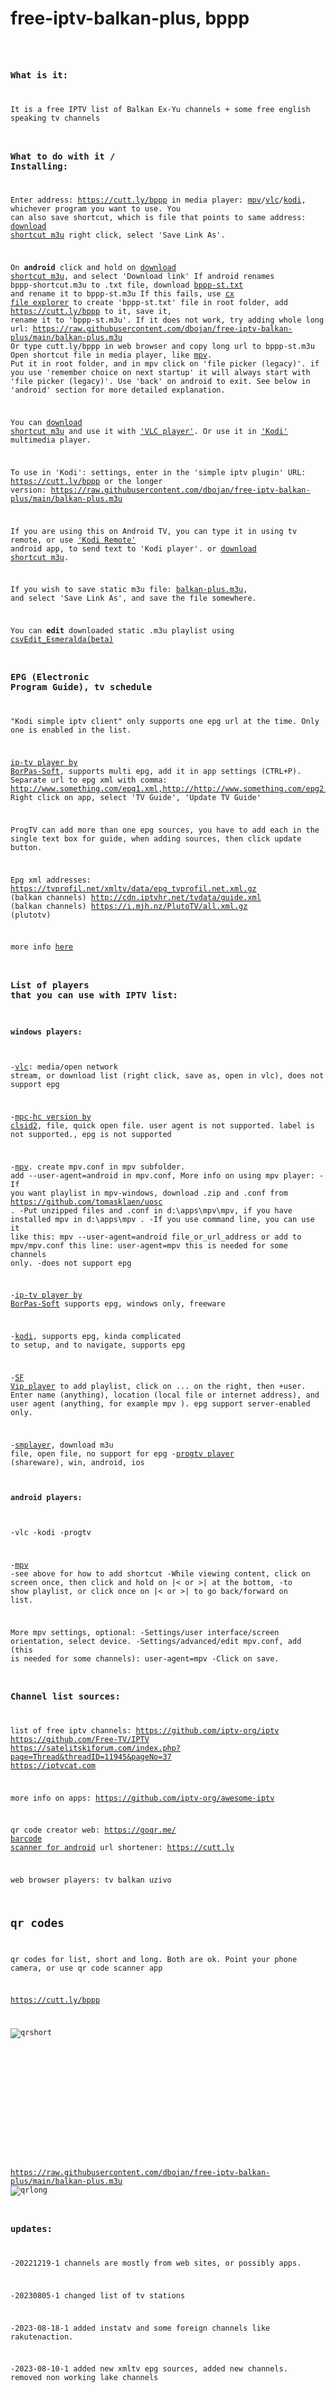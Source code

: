 # free-iptv-balkan-plus, bppp
<code><pre>
### What is it:
It is a free IPTV list of Balkan Ex-Yu channels + some free english speaking tv channels

### What to do with it / Installing:

Enter address: https://cutt.ly/bppp
in media player: [mpv](https://mpv.io/)/[vlc](https://www.videolan.org/vlc/)/[kodi](https://kodi.tv/), whichever program you want to use.
You can also save shortcut, which is file that points to same address: 
[download shortcut m3u](https://raw.githubusercontent.com/dbojan/free-iptv-balkan-plus/main/other/bppp-shortcut.m3u) right click, select 'Save Link As'.  

On **android** click and hold on [download shortcut m3u](https://raw.githubusercontent.com/dbojan/free-iptv-balkan-plus/main/other/bppp-shortcut.m3u), and select 'Download link'
If android renames bppp-shortcut.m3u to .txt file, download [bppp-st.txt](https://raw.githubusercontent.com/dbojan/free-iptv-balkan-plus/main/other/bppp-st.txt) and rename it to bppp-st.m3u
If this fails, use [cx file explorer](https://play.google.com/store/apps/details?id=com.cxinventor.file.explorer) to create 'bppp-st.txt' file in root folder, 
add https://cutt.ly/bppp to it, save it, rename it to 'bppp-st.m3u'.
If it does not work, try adding whole long url: 
https://raw.githubusercontent.com/dbojan/free-iptv-balkan-plus/main/balkan-plus.m3u
Or type cutt.ly/bppp in web browser and copy long url to bppp-st.m3u
Open shortcut file in media player, like [mpv](https://play.google.com/store/apps/details?id=is.xyz.mpv). 
Put it in root folder, and in mpv click on 'file picker (legacy)'. if you use 'remember choice on next startup' 
it will always start with 'file picker (legacy)'. Use 'back' on android to exit.
See below in 'android' section for more detailed explanation.

You can [download shortcut m3u](https://raw.githubusercontent.com/dbojan/free-iptv-balkan-plus/main/other/bppp-shortcut.m3u) and use it with ['VLC player'](https://www.videolan.org/vlc/).
Or use it in ['Kodi'](https://kodi.tv/) multimedia player.

To use in 'Kodi': settings, enter in the 'simple iptv plugin' URL:
https://cutt.ly/bppp
or the longer version:
https://raw.githubusercontent.com/dbojan/free-iptv-balkan-plus/main/balkan-plus.m3u

If you are using this on Android TV, you can type it in using tv remote, or use ['Kodi Remote'](https://kodi.wiki/view/Official_Kodi_Remote) 
android app, to send text to 'Kodi player'. or [download shortcut m3u](https://raw.githubusercontent.com/dbojan/free-iptv-balkan-plus/main/other/bppp-shortcut.m3u).

If you wish to save static m3u file: [balkan-plus.m3u](https://raw.githubusercontent.com/dbojan/free-iptv-balkan-plus/main/balkan-plus.m3u), and select 'Save Link As', 
and save the file somewhere.

You can **edit** downloaded static .m3u playlist using [csvEdit_Esmeralda(beta)](https://github.com/dbojan/csvEdit_Esmeralda)

###  EPG (Electronic Program Guide), tv schedule

"Kodi simple iptv client" only supports one epg url at the time. Only one is enabled in the list.

[ip-tv player by BorPas-Soft](https://borpas.info/iptvplayer), supports multi epg, add it in app settings (CTRL+P).
Separate url to epg xml with comma: http://www.something.com/epg1.xml,http://http://www.something.com/epg2.xml
Right click on app, select 'TV Guide', 'Update TV Guide'

ProgTV can add more than one epg sources, you have to add each in the single text box for guide, 
when adding sources, then click update button.

Epg xml addresses:
https://tvprofil.net/xmltv/data/epg_tvprofil.net.xml.gz (balkan channels)
http://cdn.iptvhr.net/tvdata/guide.xml (balkan channels)
https://i.mjh.nz/PlutoTV/all.xml.gz (plutotv)

more info [here](https://github.com/iptv-org/epg)



### List of players that you can use with IPTV list:
#### windows players:

-[vlc](https://www.videolan.org/vlc/): media/open network stream, or download list (right click, save as, open in vlc), does not support epg

-[mpc-hc version by clsid2](https://github.com/clsid2/mpc-hc/), file, quick open file. user agent is not supported. label is not supported., epg is not supported

-[mpv](https://mpv.io/). create mpv.conf in mpv subfolder. add --user-agent=android in mpv.conf, 
 More info on using mpv player:
-If you want playlist in mpv-windows, download .zip and .conf from 
 https://github.com/tomasklaen/uosc . 
-Put unzipped files and .conf in d:\apps\mpv\mpv, if you have installed mpv in d:\apps\mpv .
-If you use command line, you can use it like this: mpv --user-agent=android file_or_url_address
 or add to mpv/mpv.conf this line:
 user-agent=mpv
 this is needed for some channels only.
-does not support epg

-[ip-tv player by BorPas-Soft](https://borpas.info/iptvplayer) supports epg, windows only, freeware

-[kodi](https://kodi.tv/), supports epg, kinda complicated to setup, and to navigate, supports epg

-[SF Vip player](https://serbianforum.org/threads/sf-vip-plejer.878393/)
to add playlist, click on ... on the right, then +user.
Enter name (anything), location (local file or internet address), and user agent (anything, 
for example mpv ). epg support server-enabled only.

-[smplayer](https://www.smplayer.info/), download m3u file, open file, no support for epg
-[progtv player](https://www.progdvb.com/index/progtv/progtv-win) (shareware), win, android, ios

#### android players:
-vlc
-kodi
-progtv

-[mpv](https://play.google.com/store/apps/details?id=is.xyz.mpv)
-see above for how to add shortcut
-While viewing content, click on screen once, then click and hold on  |< or >| at the bottom,
-to show playlist, or click once on |< or >| to go back/forward on list.
 
 More mpv settings, optional:
-Settings/user interface/screen orientation, select device.
-Settings/advanced/edit mpv.conf, add (this is needed for some channels): 
 user-agent=mpv
-Click on save.



###  Channel list sources:

list of free iptv channels: 
https://github.com/iptv-org/iptv
https://github.com/Free-TV/IPTV
https://satelitskiforum.com/index.php?page=Thread&threadID=11945&pageNo=37
https://iptvcat.com

more info on apps: 
https://github.com/iptv-org/awesome-iptv


qr code creator web: https://goqr.me/
[barcode scanner for android](https://play.google.com/store/apps/details?id=com.google.zxing.client.android)
url shortener: https://cutt.ly

web browser players: 
tv balkan uzivo



## qr codes

qr codes for list, short and long. Both are ok. Point your phone camera, or use qr code scanner app

https://cutt.ly/bppp

![qrshort](qrshort.png)

```













```
https://raw.githubusercontent.com/dbojan/free-iptv-balkan-plus/main/balkan-plus.m3u
![qrlong](qrlong.png)

### updates:
-20221219-1
channels are mostly from web sites, or possibly apps.

-20230805-1
changed list of tv stations

-2023-08-18-1
 added instatv and some foreign channels like rakutenaction.
 
-2023-08-10-1
 added new xmltv epg sources,
 added new channels.
 removed non working lake channels



